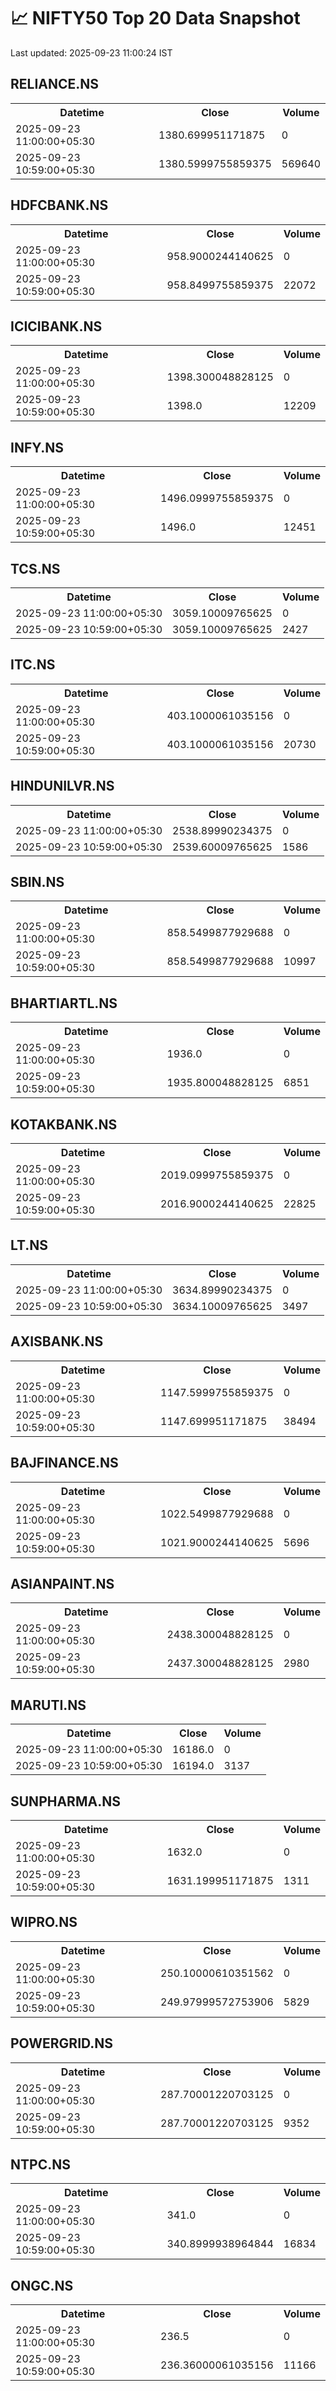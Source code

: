 # 📈 NIFTY50 Top 20 Data Snapshot

Last updated: 2025-09-23 11:00:24 IST

## RELIANCE.NS

<table>
  <tr><th>Datetime</th><th>Close</th><th>Volume</th></tr>
  <tr><td>2025-09-23 11:00:00+05:30</td><td>1380.699951171875</td><td>0</td></tr>
  <tr><td>2025-09-23 10:59:00+05:30</td><td>1380.5999755859375</td><td>569640</td></tr>
</table>

## HDFCBANK.NS

<table>
  <tr><th>Datetime</th><th>Close</th><th>Volume</th></tr>
  <tr><td>2025-09-23 11:00:00+05:30</td><td>958.9000244140625</td><td>0</td></tr>
  <tr><td>2025-09-23 10:59:00+05:30</td><td>958.8499755859375</td><td>22072</td></tr>
</table>

## ICICIBANK.NS

<table>
  <tr><th>Datetime</th><th>Close</th><th>Volume</th></tr>
  <tr><td>2025-09-23 11:00:00+05:30</td><td>1398.300048828125</td><td>0</td></tr>
  <tr><td>2025-09-23 10:59:00+05:30</td><td>1398.0</td><td>12209</td></tr>
</table>

## INFY.NS

<table>
  <tr><th>Datetime</th><th>Close</th><th>Volume</th></tr>
  <tr><td>2025-09-23 11:00:00+05:30</td><td>1496.0999755859375</td><td>0</td></tr>
  <tr><td>2025-09-23 10:59:00+05:30</td><td>1496.0</td><td>12451</td></tr>
</table>

## TCS.NS

<table>
  <tr><th>Datetime</th><th>Close</th><th>Volume</th></tr>
  <tr><td>2025-09-23 11:00:00+05:30</td><td>3059.10009765625</td><td>0</td></tr>
  <tr><td>2025-09-23 10:59:00+05:30</td><td>3059.10009765625</td><td>2427</td></tr>
</table>

## ITC.NS

<table>
  <tr><th>Datetime</th><th>Close</th><th>Volume</th></tr>
  <tr><td>2025-09-23 11:00:00+05:30</td><td>403.1000061035156</td><td>0</td></tr>
  <tr><td>2025-09-23 10:59:00+05:30</td><td>403.1000061035156</td><td>20730</td></tr>
</table>

## HINDUNILVR.NS

<table>
  <tr><th>Datetime</th><th>Close</th><th>Volume</th></tr>
  <tr><td>2025-09-23 11:00:00+05:30</td><td>2538.89990234375</td><td>0</td></tr>
  <tr><td>2025-09-23 10:59:00+05:30</td><td>2539.60009765625</td><td>1586</td></tr>
</table>

## SBIN.NS

<table>
  <tr><th>Datetime</th><th>Close</th><th>Volume</th></tr>
  <tr><td>2025-09-23 11:00:00+05:30</td><td>858.5499877929688</td><td>0</td></tr>
  <tr><td>2025-09-23 10:59:00+05:30</td><td>858.5499877929688</td><td>10997</td></tr>
</table>

## BHARTIARTL.NS

<table>
  <tr><th>Datetime</th><th>Close</th><th>Volume</th></tr>
  <tr><td>2025-09-23 11:00:00+05:30</td><td>1936.0</td><td>0</td></tr>
  <tr><td>2025-09-23 10:59:00+05:30</td><td>1935.800048828125</td><td>6851</td></tr>
</table>

## KOTAKBANK.NS

<table>
  <tr><th>Datetime</th><th>Close</th><th>Volume</th></tr>
  <tr><td>2025-09-23 11:00:00+05:30</td><td>2019.0999755859375</td><td>0</td></tr>
  <tr><td>2025-09-23 10:59:00+05:30</td><td>2016.9000244140625</td><td>22825</td></tr>
</table>

## LT.NS

<table>
  <tr><th>Datetime</th><th>Close</th><th>Volume</th></tr>
  <tr><td>2025-09-23 11:00:00+05:30</td><td>3634.89990234375</td><td>0</td></tr>
  <tr><td>2025-09-23 10:59:00+05:30</td><td>3634.10009765625</td><td>3497</td></tr>
</table>

## AXISBANK.NS

<table>
  <tr><th>Datetime</th><th>Close</th><th>Volume</th></tr>
  <tr><td>2025-09-23 11:00:00+05:30</td><td>1147.5999755859375</td><td>0</td></tr>
  <tr><td>2025-09-23 10:59:00+05:30</td><td>1147.699951171875</td><td>38494</td></tr>
</table>

## BAJFINANCE.NS

<table>
  <tr><th>Datetime</th><th>Close</th><th>Volume</th></tr>
  <tr><td>2025-09-23 11:00:00+05:30</td><td>1022.5499877929688</td><td>0</td></tr>
  <tr><td>2025-09-23 10:59:00+05:30</td><td>1021.9000244140625</td><td>5696</td></tr>
</table>

## ASIANPAINT.NS

<table>
  <tr><th>Datetime</th><th>Close</th><th>Volume</th></tr>
  <tr><td>2025-09-23 11:00:00+05:30</td><td>2438.300048828125</td><td>0</td></tr>
  <tr><td>2025-09-23 10:59:00+05:30</td><td>2437.300048828125</td><td>2980</td></tr>
</table>

## MARUTI.NS

<table>
  <tr><th>Datetime</th><th>Close</th><th>Volume</th></tr>
  <tr><td>2025-09-23 11:00:00+05:30</td><td>16186.0</td><td>0</td></tr>
  <tr><td>2025-09-23 10:59:00+05:30</td><td>16194.0</td><td>3137</td></tr>
</table>

## SUNPHARMA.NS

<table>
  <tr><th>Datetime</th><th>Close</th><th>Volume</th></tr>
  <tr><td>2025-09-23 11:00:00+05:30</td><td>1632.0</td><td>0</td></tr>
  <tr><td>2025-09-23 10:59:00+05:30</td><td>1631.199951171875</td><td>1311</td></tr>
</table>

## WIPRO.NS

<table>
  <tr><th>Datetime</th><th>Close</th><th>Volume</th></tr>
  <tr><td>2025-09-23 11:00:00+05:30</td><td>250.10000610351562</td><td>0</td></tr>
  <tr><td>2025-09-23 10:59:00+05:30</td><td>249.97999572753906</td><td>5829</td></tr>
</table>

## POWERGRID.NS

<table>
  <tr><th>Datetime</th><th>Close</th><th>Volume</th></tr>
  <tr><td>2025-09-23 11:00:00+05:30</td><td>287.70001220703125</td><td>0</td></tr>
  <tr><td>2025-09-23 10:59:00+05:30</td><td>287.70001220703125</td><td>9352</td></tr>
</table>

## NTPC.NS

<table>
  <tr><th>Datetime</th><th>Close</th><th>Volume</th></tr>
  <tr><td>2025-09-23 11:00:00+05:30</td><td>341.0</td><td>0</td></tr>
  <tr><td>2025-09-23 10:59:00+05:30</td><td>340.8999938964844</td><td>16834</td></tr>
</table>

## ONGC.NS

<table>
  <tr><th>Datetime</th><th>Close</th><th>Volume</th></tr>
  <tr><td>2025-09-23 11:00:00+05:30</td><td>236.5</td><td>0</td></tr>
  <tr><td>2025-09-23 10:59:00+05:30</td><td>236.36000061035156</td><td>11166</td></tr>
</table>

